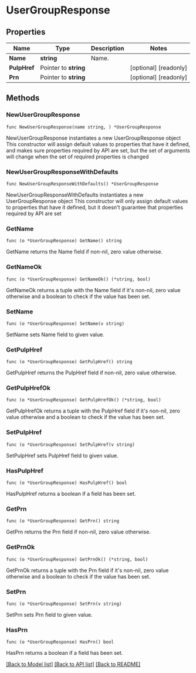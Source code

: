 # UserGroupResponse

## Properties

Name | Type | Description | Notes
------------ | ------------- | ------------- | -------------
**Name** | **string** | Name. | 
**PulpHref** | Pointer to **string** |  | [optional] [readonly] 
**Prn** | Pointer to **string** |  | [optional] [readonly] 

## Methods

### NewUserGroupResponse

`func NewUserGroupResponse(name string, ) *UserGroupResponse`

NewUserGroupResponse instantiates a new UserGroupResponse object
This constructor will assign default values to properties that have it defined,
and makes sure properties required by API are set, but the set of arguments
will change when the set of required properties is changed

### NewUserGroupResponseWithDefaults

`func NewUserGroupResponseWithDefaults() *UserGroupResponse`

NewUserGroupResponseWithDefaults instantiates a new UserGroupResponse object
This constructor will only assign default values to properties that have it defined,
but it doesn't guarantee that properties required by API are set

### GetName

`func (o *UserGroupResponse) GetName() string`

GetName returns the Name field if non-nil, zero value otherwise.

### GetNameOk

`func (o *UserGroupResponse) GetNameOk() (*string, bool)`

GetNameOk returns a tuple with the Name field if it's non-nil, zero value otherwise
and a boolean to check if the value has been set.

### SetName

`func (o *UserGroupResponse) SetName(v string)`

SetName sets Name field to given value.


### GetPulpHref

`func (o *UserGroupResponse) GetPulpHref() string`

GetPulpHref returns the PulpHref field if non-nil, zero value otherwise.

### GetPulpHrefOk

`func (o *UserGroupResponse) GetPulpHrefOk() (*string, bool)`

GetPulpHrefOk returns a tuple with the PulpHref field if it's non-nil, zero value otherwise
and a boolean to check if the value has been set.

### SetPulpHref

`func (o *UserGroupResponse) SetPulpHref(v string)`

SetPulpHref sets PulpHref field to given value.

### HasPulpHref

`func (o *UserGroupResponse) HasPulpHref() bool`

HasPulpHref returns a boolean if a field has been set.

### GetPrn

`func (o *UserGroupResponse) GetPrn() string`

GetPrn returns the Prn field if non-nil, zero value otherwise.

### GetPrnOk

`func (o *UserGroupResponse) GetPrnOk() (*string, bool)`

GetPrnOk returns a tuple with the Prn field if it's non-nil, zero value otherwise
and a boolean to check if the value has been set.

### SetPrn

`func (o *UserGroupResponse) SetPrn(v string)`

SetPrn sets Prn field to given value.

### HasPrn

`func (o *UserGroupResponse) HasPrn() bool`

HasPrn returns a boolean if a field has been set.


[[Back to Model list]](../README.md#documentation-for-models) [[Back to API list]](../README.md#documentation-for-api-endpoints) [[Back to README]](../README.md)


